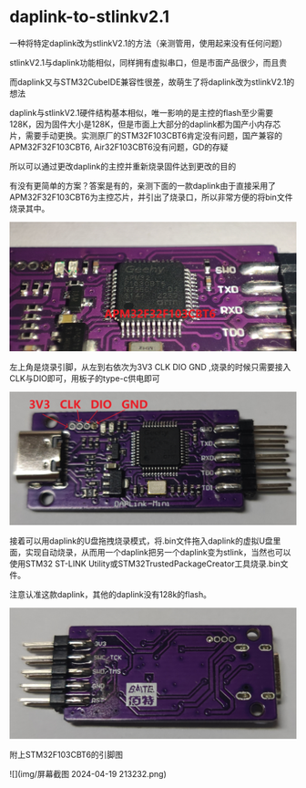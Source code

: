# daplink-to-stlinkv2.1
一种将特定daplink改为stlinkV2.1的方法（亲测管用，使用起来没有任何问题）

stlinkV2.1与daplink功能相似，同样拥有虚拟串口，但是市面产品很少，而且贵

而daplink又与STM32CubeIDE兼容性很差，故萌生了将daplink改为stlinkV2.1的想法

daplink与stlinkV2.1硬件结构基本相似，唯一影响的是主控的flash至少需要128K，因为固件大小是128K，但是市面上大部分的daplink都为国产小内存芯片，需要手动更换。实测原厂的STM32F103CBT6肯定没有问题，国产兼容的APM32F32F103CBT6, Air32F103CBT6没有问题，GD的存疑

所以可以通过更改daplink的主控并重新烧录固件达到更改的目的

有没有更简单的方案？答案是有的，亲测下面的一款daplink由于直接采用了APM32F32F103CBT6为主控芯片，并引出了烧录口，所以非常方便的将bin文件烧录其中。

![](img/7485de5920c60361df2fa07420b2830.jpg)

左上角是烧录引脚，从左到右依次为3V3  CLK  DIO  GND ,烧录的时候只需要接入CLK与DIO即可，用板子的type-c供电即可

![](img/62985539dfd275255f9438059752fe9.jpg)

接着可以用daplink的U盘拖拽烧录模式，将.bin文件拖入daplink的虚拟U盘里面，实现自动烧录，从而用一个daplink把另一个daplink变为stlink，当然也可以使用STM32 ST-LINK Utility或STM32TrustedPackageCreator工具烧录.bin文件。

注意认准这款daplink，其他的daplink没有128k的flash。

![](img/386fbaf90ac8017cfb10125285f55c6.jpg)

附上STM32F103CBT6的引脚图

![](img/屏幕截图 2024-04-19 213232.png)